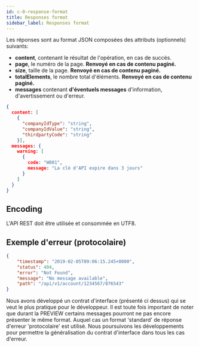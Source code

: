 ```yaml
---
id: c-0-response-format
title: Responses format
sidebar_label: Responses format
---
```



Les réponses sont au format JSON composées des attributs (optionnels) suivants:

* **content**, contenant le résultat de l'opération, en cas de succès.
* **page**, le numéro de la page. **Renvoyé en cas de contenu paginé.**
* **size**, taille de la page. **Renvoyé en cas de contenu paginé.**
* **totalElements**, le nombre total d'éléments. **Renvoyé en cas de contenu paginé.**
* **messages** contenant **d'éventuels messages** d'information, d'avertissement ou d'erreur.


```json
{
  content: [
    {
      "companyIdType": "string",
      "companyIdValue": "string",
      "thirdpartyCode": "string"
    }],
  messages: {
    warning: [
      {
        code: "W001",
        message: "La clé d'API expire dans 3 jours"
      }
    ]
  }
}
```

## Encoding

L'API REST doit être utilisée et consommée en UTF8.



## Exemple d'erreur (protocolaire)

```json
{
    "timestamp": "2019-02-05T09:06:15.245+0000",
    "status": 404,
    "error": "Not Found",
    "message": "No message available",
    "path": "/api/v1/account/1234567/876543"
}
```

<aside class="warning">
Nous avons développé un contrat d'interface (présenté ci dessus) qui se veut le plus pratique pour le développeur.
Il est toute fois important de noter que durant la PREVIEW certains messages pourront ne pas encore présenter le même format.
Auquel cas un format 'standard' de réponse d'erreur 'protocolaire' est utilisé.
Nous poursuivons les développements pour permettre la généralisation du contrat d'interface dans tous les cas d'erreur.
</aside>



